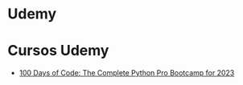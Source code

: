 # Udemy
<h1>Cursos Udemy</h1>
<ul>
    <li><a href="Python/100DayPythonDrAngelaYu/Readme.md">100 Days of Code: The Complete Python Pro Bootcamp for 2023</a></li>
</ul>
